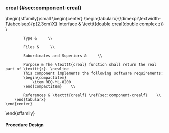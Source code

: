 ### creal  {#sec:component-creal}

\begin{sffamily}\small
	\begin{center}
		\begin{tabularx}{\dimexpr\textwidth-1\tabcolsep}{p{2.3cm}X}
			Interface       & \texttt{double creal(double complex z)} \\ 
			
			Type &     \\ 
			
			Files &     \\ 
			
			Subordinates and Superiors &     \\ 
			
			Purpose & The \texttt{creal} function shall return the real part of \texttt{z}. \newline
			This component implements the following software requirements:
			\begin{compactitem}
				\item REQ-ML-8200
			\end{compactitem}    \\ 
			
			References & \texttt{crealf} \ref{sec:component-crealf}    \\ 
		\end{tabularx}
	\end{center}
\end{sffamily}

#### Procedure Design
